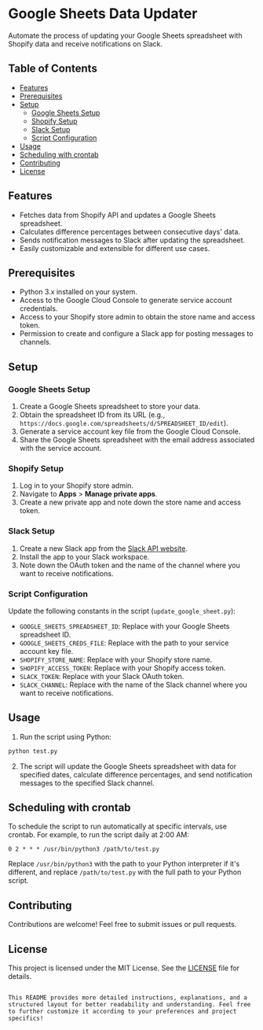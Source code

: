 
# Google Sheets Data Updater

Automate the process of updating your Google Sheets spreadsheet with Shopify data and receive notifications on Slack.

## Table of Contents

- [Features](#features)
- [Prerequisites](#prerequisites)
- [Setup](#setup)
  - [Google Sheets Setup](#google-sheets-setup)
  - [Shopify Setup](#shopify-setup)
  - [Slack Setup](#slack-setup)
  - [Script Configuration](#script-configuration)
- [Usage](#usage)
- [Scheduling with crontab](#scheduling-with-crontab)
- [Contributing](#contributing)
- [License](#license)

## Features

- Fetches data from Shopify API and updates a Google Sheets spreadsheet.
- Calculates difference percentages between consecutive days' data.
- Sends notification messages to Slack after updating the spreadsheet.
- Easily customizable and extensible for different use cases.

## Prerequisites

- Python 3.x installed on your system.
- Access to the Google Cloud Console to generate service account credentials.
- Access to your Shopify store admin to obtain the store name and access token.
- Permission to create and configure a Slack app for posting messages to channels.

## Setup

### Google Sheets Setup

1. Create a Google Sheets spreadsheet to store your data.
2. Obtain the spreadsheet ID from its URL (e.g., `https://docs.google.com/spreadsheets/d/SPREADSHEET_ID/edit`).
3. Generate a service account key file from the Google Cloud Console.
4. Share the Google Sheets spreadsheet with the email address associated with the service account.

### Shopify Setup

1. Log in to your Shopify store admin.
2. Navigate to **Apps** > **Manage private apps**.
3. Create a new private app and note down the store name and access token.

### Slack Setup

1. Create a new Slack app from the [Slack API website](https://api.slack.com/apps).
2. Install the app to your Slack workspace.
3. Note down the OAuth token and the name of the channel where you want to receive notifications.

### Script Configuration

Update the following constants in the script (`update_google_sheet.py`):

- `GOOGLE_SHEETS_SPREADSHEET_ID`: Replace with your Google Sheets spreadsheet ID.
- `GOOGLE_SHEETS_CREDS_FILE`: Replace with the path to your service account key file.
- `SHOPIFY_STORE_NAME`: Replace with your Shopify store name.
- `SHOPIFY_ACCESS_TOKEN`: Replace with your Shopify access token.
- `SLACK_TOKEN`: Replace with your Slack OAuth token.
- `SLACK_CHANNEL`: Replace with the name of the Slack channel where you want to receive notifications.

## Usage

1. Run the script using Python:

```bash
python test.py
```

2. The script will update the Google Sheets spreadsheet with data for specified dates, calculate difference percentages, and send notification messages to the specified Slack channel.

## Scheduling with crontab

To schedule the script to run automatically at specific intervals, use crontab. For example, to run the script daily at 2:00 AM:

```
0 2 * * * /usr/bin/python3 /path/to/test.py
```

Replace `/usr/bin/python3` with the path to your Python interpreter if it's different, and replace `/path/to/test.py` with the full path to your Python script.

## Contributing

Contributions are welcome! Feel free to submit issues or pull requests.

## License

This project is licensed under the MIT License. See the [LICENSE](LICENSE) file for details.
```

This README provides more detailed instructions, explanations, and a structured layout for better readability and understanding. Feel free to further customize it according to your preferences and project specifics!
